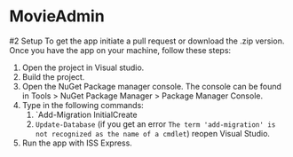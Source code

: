 # MovieAdmin
#2 Setup
To get the app initiate a pull request or download the .zip version.
Once you have the app on your machine, follow these steps:
1. Open the project in Visual studio.
2. Build the project.
3. Open the NuGet Package manager console. The console can be found in Tools > NuGet Package Manager > Package Manager Console.
4. Type in the following commands:
   1. `Add-Migration InitialCreate
   2. `Update-Database` (if you get an error `The term 'add-migration' is not recognized as the name of a cmdlet`) reopen Visual Studio.
5. Run the app with ISS Express.
